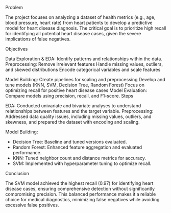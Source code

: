 Problem

The project focuses on analyzing a dataset of health metrics (e.g., age, blood pressure, heart rate) from heart patients to develop a predictive model for heart disease diagnosis. The critical goal is to prioritize high recall for identifying all potential heart disease cases, given the severe implications of false negatives.

Objectives

Data Exploration & EDA: Identify patterns and relationships within the data.
Preprocessing:
Remove irrelevant features
Handle missing values, outliers, and skewed distributions
Encode categorical variables and scale features

Model Building:
Create pipelines for scaling and preprocessing
Develop and tune models (KNN, SVM, Decision Tree, Random Forest)
Focus on optimizing recall for positive heart disease cases
Model Evaluation: Compare models using precision, recall, and F1-score.
Steps

EDA: Conducted univariate and bivariate analyses to understand relationships between features and the target variable.
Preprocessing: Addressed data quality issues, including missing values, outliers, and skewness, and prepared the dataset with encoding and scaling.

Model Building:
 - Decision Tree: Baseline and tuned versions evaluated.
 - Random Forest: Enhanced feature aggregation and evaluated performance.
 - KNN: Tuned neighbor count and distance metrics for accuracy.
 - SVM: Implemented with hyperparameter tuning to optimize recall.

Conclusion

The SVM model achieved the highest recall (0.97) for identifying heart disease cases, ensuring comprehensive detection without significantly compromising precision. This balanced performance makes it a reliable choice for medical diagnostics, minimizing false negatives while avoiding excessive false positives.
